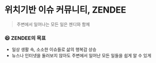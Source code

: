 # 위치기반 이슈 커뮤니티, ZENDEE
> 주변에서 일어나는 모든 일은 젠디와 함께


### 😆 ZENDEE의 목표
- 일상 생활 속, 소소한 이슈들로 삶의 행복감 상승
- 뉴스나 인터넷을 둘러보지 않아도 주변에서 일어난 모든 일들을 쉽게 알 수 있게
